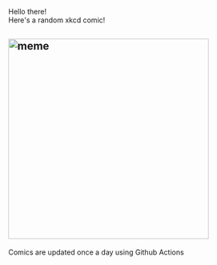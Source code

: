 Hello there! <br>Here's a random xkcd comic!<br>
## <img src="https://imgs.xkcd.com/comics/small_moon.png" alt="meme" width="400"/><br>
Comics are updated once a day using Github Actions